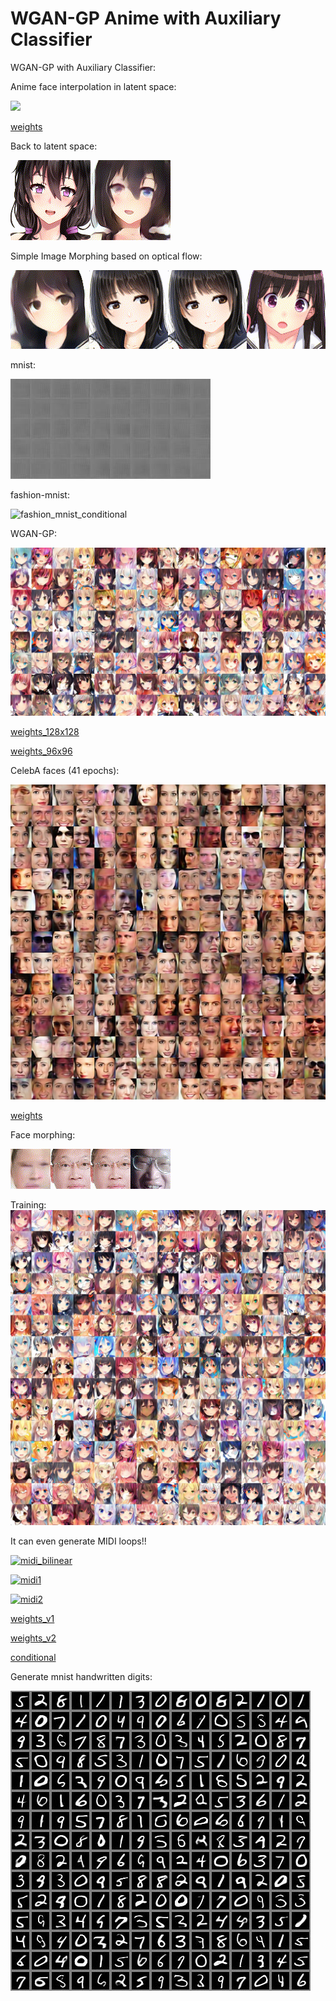 # WGAN-GP Anime with Auxiliary Classifier

WGAN-GP with Auxiliary Classifier:

Anime face interpolation in latent space:

[![](assets/wgan-ac.gif)](https://www.youtube.com/watch?v=b_2aBGB1P9o)

[weights](https://github.com/peter0749/WGAN-GP-Anime-with-Auxiliary-Classifier/releases/download/0.3.0/acwgan_anime_128x128.zip)

Back to latent space:

![](assets/back_to_z.gif)

Simple Image Morphing based on optical flow:

[![](assets/morphing.gif)](https://www.youtube.com/watch?v=0TgLGvA4LUM)

mnist:

![mnist_conditional](assets/mnist_conditional.gif)

fashion-mnist:

![fashion_mnist_conditional](assets/fashion-mnist.gif)

WGAN-GP:

[![interpolation](assets/t_00.jpg)](https://youtu.be/Z3mCvaWJd6Y)

[weights_128x128](https://github.com/peter0749/WGAN-GP-Anime-with-Auxiliary-Classifier/releases/download/0.3.0/anime_128x128.7z)

[weights_96x96](https://github.com/peter0749/WGAN-GP-Anime-with-Auxiliary-Classifier/releases/download/0.3.0/anime_96x96.7z)

CelebA faces (41 epochs):

![](assets/celeba_64x64.jpg)

[weights](https://github.com/peter0749/WGAN-GP-Anime-with-Auxiliary-Classifier/releases/download/0.3.0/CelebA_WGAN-GP.zip)

Face morphing:

[![](assets/face_morphing.gif)](https://www.youtube.com/watch?v=A8JOjdcKi78)

Training:
[![training](assets/ite_141500.jpg)](https://youtu.be/5WlgixPlwDA)

It can even generate MIDI loops!!

[![midi_bilinear](https://img.youtube.com/vi/9hzGmvnQODI/0.jpg)](https://www.youtube.com/watch?v=9hzGmvnQODI)

[![midi1](https://img.youtube.com/vi/xpnn-WtN4zM/0.jpg)](https://www.youtube.com/watch?v=xpnn-WtN4zM)

[![midi2](https://img.youtube.com/vi/AX2lXaEue0Y/0.jpg)](https://www.youtube.com/watch?v=AX2lXaEue0Y)

[weights_v1](https://github.com/peter0749/WGAN-GP-Anime-with-Auxiliary-Classifier/releases/download/0.3.0/midi_loop_generator.7z)

[weights_v2](https://github.com/peter0749/WGAN-GP-Anime-with-Auxiliary-Classifier/releases/download/0.3.0/midi_loop_generator_ver2.h5.zip)

[conditional](https://github.com/peter0749/WGAN-GP-Anime-with-Auxiliary-Classifier/releases/download/0.3.0/conditional_midi_loop.zip)

Generate mnist handwritten digits:

![mnist_demo](assets/mnist.jpg)
